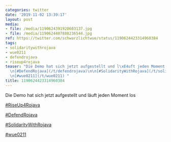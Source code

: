 ```yaml
---
categories: twitter
date: '2019-11-02 13:39:17'
layout: post
media:
- file: /media/1190624391920603137.jpg
- file: /media/1190624407888236544.jpg
ref: https://twitter.com/schwarzlichtwue/status/1190624423314960384
tags:
- solidaritywithrojava
- wue0211
- defendrojava
- riseup4rojava
teaser: "Die Demo hat sich jetzt aufgestellt und l\xE4uft jeden Moment los\n\n[#RiseUp4Rojava](/t/riseup4rojava)\n\
  \n[#DefendRojava](/t/defendrojava)\n\n[#SolidarityWithRojava](/t/solidaritywithrojava)\n\
  \n[#wue0211](/t/wue0211) "
title: 1190624423314960384
---
```

Die Demo hat sich jetzt aufgestellt und läuft jeden Moment los

[#RiseUp4Rojava](/t/riseup4rojava)

[#DefendRojava](/t/defendrojava)

[#SolidarityWithRojava](/t/solidaritywithrojava)

[#wue0211](/t/wue0211) 